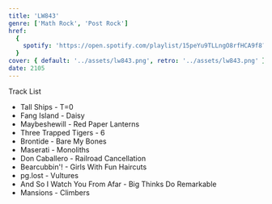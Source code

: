 ```yaml
---
title: 'LW843'
genre: ['Math Rock', 'Post Rock']
href:
  {
    spotify: 'https://open.spotify.com/playlist/15peYu9TLLngO8rfHCA9f8?si=0931d6c40334459c',
  }
cover: { default: '../assets/lw843.png', retro: '../assets/lw843.png' }
date: 2105
---
```


Track List

- Tall Ships - T=0
- Fang Island - Daisy
- Maybeshewill - Red Paper Lanterns
- Three Trapped Tigers - 6
- Brontide - Bare My Bones
- Maserati - Monoliths
- Don Caballero - Railroad Cancellation
- Bearcubbin'! - Girls With Fun Haircuts
- pg.lost - Vultures
- And So I Watch You From Afar - Big Thinks Do Remarkable
- Mansions - Climbers
